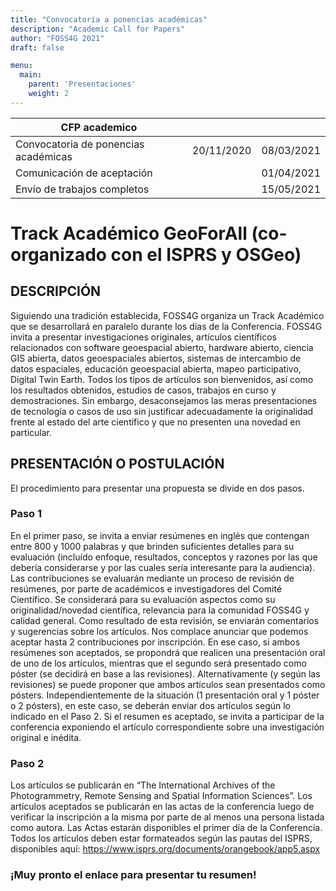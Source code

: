 ```yaml
---
title: "Convocatoria a ponencias académicas"
description: "Academic Call for Papers"
author: "FOSS4G 2021"
draft: false

menu:
  main:
    parent: 'Presentaciones'
    weight: 2
---
```


| CFP academico                      |            |            |  
|------------------------------------|------------|------------|                          
|Convocatoria de ponencias académicas| 20/11/2020 | 08/03/2021 |                            
|Comunicación de aceptación          |            | 01/04/2021 |     
|Envío de trabajos completos         |            | 15/05/2021 |    

# Track Académico GeoForAll  (co-organizado con el ISPRS y OSGeo) 

## DESCRIPCIÓN

Siguiendo una tradición establecida, FOSS4G organiza un Track Académico que se desarrollará en paralelo durante los días de la Conferencia. FOSS4G invita a presentar investigaciones originales, artículos científicos relacionados con software geoespacial abierto, hardware abierto, ciencia GIS abierta, datos geoespaciales abiertos, sistemas de intercambio de datos espaciales, educación geoespacial abierta, mapeo participativo, Digital Twin Earth. Todos los tipos de artículos son bienvenidos, así como los resultados obtenidos, estudios de casos, trabajos en curso y demostraciones. Sin embargo, desaconsejamos las meras presentaciones de tecnología o casos de uso sin justificar adecuadamente la originalidad frente al estado del arte científico y que no presenten una novedad en particular.

## PRESENTACIÓN O POSTULACIÓN

El procedimiento para presentar una propuesta se divide en dos pasos. 

### **Paso 1**

En el primer paso, se invita a enviar resúmenes en inglés que contengan entre 800 y 1000 palabras y que brinden suficientes detalles para su evaluación (incluído enfoque, resultados, conceptos y razones por las que debería considerarse y por las cuales sería interesante para la audiencia).
Las contribuciones se evaluarán mediante un proceso de revisión de resúmenes, por parte de académicos e investigadores del Comité Científico. Se considerará para su evaluación aspectos como su originalidad/novedad científica, relevancia para la comunidad FOSS4G y calidad general. Como resultado de esta revisión, se enviarán comentarios y sugerencias sobre los artículos.
Nos complace anunciar que podemos aceptar hasta 2 contribuciones por inscripción. En ese caso, si ambos resúmenes son aceptados, se propondrá que realicen una presentación oral de uno de los artículos, mientras que el segundo será presentado como póster (se decidirá en base a las revisiones). Alternativamente (y según las revisiones) se puede proponer que ambos artículos sean presentados como pósters. Independientemente de la situación (1 presentación oral y 1 póster o 2 pósters), en este caso, se deberán enviar dos artículos según lo indicado en el Paso 2.
Si el resumen es aceptado, se invita a participar de la conferencia exponiendo el artículo correspondiente sobre una investigación original e inédita.

### **Paso 2**
Los artículos se publicarán en “The International Archives of the Photogrammetry, Remote Sensing and Spatial Information Sciences”. Los artículos aceptados se publicarán en las actas de la conferencia luego de verificar la inscripción a la misma por parte de al menos una persona listada como autora. Las Actas estarán disponibles el primer día de la Conferencia.
Todos los artículos deben estar formateados según las pautas del ISPRS, disponibles aquí: https://www.isprs.org/documents/orangebook/app5.aspx 


### **¡Muy pronto el enlace para presentar tu resumen!**
